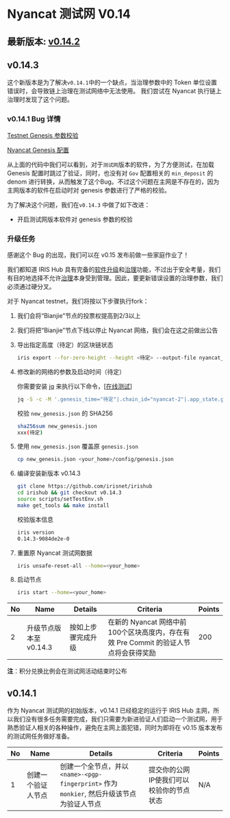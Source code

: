 # Nyancat 测试网 V0.14

## 最新版本: [v0.14.2](https://github.com/irisnet/irishub/releases/tag/v0.14.3)

## v0.14.3

这个新版本是为了解决`v0.14.1`中的一个缺点，当治理参数中的 Token 单位设置错误时，会导致链上治理在测试网络中无法使用。
我们尝试在 Nyancat 执行链上治理时发现了这个问题。

### v0.14.1 Bug 详情

[Testnet Genesis 参数校验](https://github.com/irisnet/irishub/blob/v0.14.1/modules/gov/params.go#L362)

[Nyancat Genesis 配置](../config/genesis.json#L90)

从上面的代码中我们可以看到，对于`测试网`版本的软件，为了方便测试，在加载 Genesis 配置时跳过了验证，同时，也没有对 `Gov` 配置相关的 `min_deposit` 的 denom 进行转换，从而触发了这个Bug。不过这个问题在主网是不存在的，因为主网版本的软件在启动时对 genesis 参数进行了严格的校验。

为了解决这个问题，我们在`v0.14.3` 中做了如下改进：

- 开启测试网版本软件对 genesis 参数的校验

### 升级任务

感谢这个 Bug 的出现，我们可以在 v0.15 发布前做一些家庭作业了！

我们都知道 IRIS Hub 具有完备的[软件升级](https://www.irisnet.org/docs/zh/features/upgrade.html)和[治理](https://www.irisnet.org/docs/zh/features/governance.html)功能，不过出于安全考量，我们有目的地选择不允许[治理](https://www.irisnet.org/docs/zh/features/governance.html)本身受到管理。因此，要更新错误设置的治理参数，我们必须通过硬分叉。

对于 Nyancat testnet，我们将按以下步骤执行fork：

1. 我们会将“Bianjie”节点的投票权提高到2/3以上

2. 我们将把“Bianjie”节点下线以停止 Nyancat 网络，我们会在这之前做出公告

3. 导出指定高度（待定）的区块链状态

    ```bash
    iris export --for-zero-height --height <待定> --output-file nyancat_export.json
    ```

4. 修改新的网络的参数及启动时间（待定）

    你需要安装 [jq](https://stedolan.github.io/jq/) 来执行以下命令，[[在线测试](https://jqplay.org/s/9QSR4xq_TX)]

    ```bash
    jq -S -c -M '.genesis_time="待定"|.chain_id="nyancat-2"|.app_state.gov.params = (.app_state.gov.params | .critical_min_deposit[0] = {"denom": "iris-atto", "amount": "100000000000000000000"}|.important_min_deposit[0] = {"denom": "iris-atto", "amount": "100000000000000000000"}|.normal_min_deposit[0] = {"denom": "iris-atto", "amount": "50000000000000000000"})' nyancat_export.json > new_genesis.json
    ```

    校验 `new_genesis.json` 的 SHA256

    ```bash
    sha256sum new_genesis.json
    xxx(待定)
    ```

5. 使用 `new_genesis.json` 覆盖原 `genesis.json`

    ```bash
    cp new_genesis.json <your_home>/config/genesis.json
    ```

6. 编译安装新版本 v0.14.3

    ```bash
    git clone https://github.com/irisnet/irishub
    cd irishub && git checkout v0.14.3
    source scripts/setTestEnv.sh
    make get_tools && make install
    ```

    校验版本信息

    ```bash
    iris version
    0.14.3-9084de2e-0
    ```

7. 重置原 Nyancat 测试网数据

    ```bash
    iris unsafe-reset-all --home=<your_home>
    ```

8. 启动节点

    ```bash
    iris start --home=<your_home>
    ```

| No   | Name                                           | Details                                                      | Criteria                                                     | Points |
| ---- | ---------------------------------------------- | ------------------------------------------------------------ | ------------------------------------------------------------ | ------ |
| 2    | 升级节点版本至 v0.14.3 | 按如上步骤完成升级  | 在新的 Nyancat 网络中前100个区块高度内，存在有效 Pre Commit 的验证人节点将会获得奖励| 200    |

**注**：积分兑换比例会在测试网活动结束时公布

## v0.14.1

作为 Nyancat 测试网的初始版本，v0.14.1 已经稳定的运行于 IRIS Hub 主网，所以我们没有很多任务需要完成，我们只需要为新进验证人们启动一个测试网，用于熟悉验证人相关的各种操作，避免在主网上面犯错，同时为即将在 v0.15 版本发布的测试网任务做好准备。

| No   | Name                                           | Details                                                      | Criteria                                                     | Points |
| ---- | ---------------------------------------------- | ------------------------------------------------------------ | ------------------------------------------------------------ | ------ |
| 1    | 创建一个验证人节点                                | 创建一个全节点，并以 `<name>-<pgp-fingerprint>` 作为 `monkier`, 然后升级该节点为验证人节点 | 提交你的公网IP使我们可以校验你的节点状态      | N/A    |
